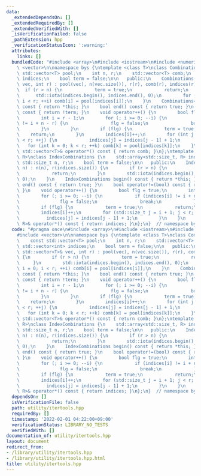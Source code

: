 ```yaml
---
data:
  _extendedDependsOn: []
  _extendedRequiredBy: []
  _extendedVerifiedWith: []
  _isVerificationFailed: false
  _pathExtension: hpp
  _verificationStatusIcon: ':warning:'
  attributes:
    links: []
  bundledCode: "#include <array>\n#include <iostream>\n#include <numeric>\n#include\
    \ <vector>\n\nnamespace bys {\ntemplate <class T>\nclass Combinations {\n    const\
    \ std::vector<T> pool;\n    int n, r;\n    std::vector<T> comb;\n    std::vector<int>\
    \ indices;\n    bool term = false;\n\n   public:\n    Combinations(const std::vector<T>&\
    \ vec, int r) : pool(vec), n(vec.size()), r(r), comb(r), indices(r) {\n      \
    \  if (r > n) {\n            term = true;\n            return;\n        }\n  \
    \      std::iota(indices.begin(), indices.end(), 0);\n        for (int i = 0;\
    \ i < r; ++i) comb[i] = pool[indices[i]];\n    }\n    Combinations<T> begin()\
    \ const { return *this; }\n    bool end() const { return true; }\n    bool operator!=(bool)\
    \ const { return !term; }\n    void operator++() {\n        bool flg = true;\n\
    \        int i = r - 1;\n        for (; i >= 0; --i) {\n            if (indices[i]\
    \ != i + n - r) {\n                flg = false;\n                break;\n    \
    \        }\n        }\n        if (flg) {\n            term = true;\n        \
    \    return;\n        }\n        indices[i]++;\n        for (int j = i + 1; j\
    \ < r; ++j) {\n            indices[j] = indices[j - 1] + 1;\n        }\n     \
    \   for (int k = 0; k < r; ++k) comb[k] = pool[indices[k]];\n    }\n    const\
    \ std::vector<T>& operator*() const { return comb; }\n};\ntemplate <std::size_t\
    \ R>\nclass IndexCombinations {\n    std::array<std::size_t, R> indices;\n   \
    \ std::size_t n, r;\n    bool term = false;\n\n   public:\n    IndexCombinations(std::size_t\
    \ n) : n(n), r(indices.size()) {\n        if (r > n) {\n            term = true;\n\
    \            return;\n        }\n        std::iota(indices.begin(), indices.end(),\
    \ 0);\n    }\n    IndexCombinations begin() const { return *this; }\n    bool\
    \ end() const { return true; }\n    bool operator!=(bool) const { return !term;\
    \ }\n    void operator++() {\n        bool flg = true;\n        int i = r - 1;\n\
    \        for (; i >= 0; --i) {\n            if (indices[i] != i + n - r) {\n \
    \               flg = false;\n                break;\n            }\n        }\n\
    \        if (flg) {\n            term = true;\n            return;\n        }\n\
    \        indices[i]++;\n        for (std::size_t j = i + 1; j < r; ++j) {\n  \
    \          indices[j] = indices[j - 1] + 1;\n        }\n    }\n    const std::array<std::size_t,\
    \ R>& operator*() const { return indices; }\n};\n}  // namespace bys\n"
  code: "#pragma once\n#include <array>\n#include <iostream>\n#include <numeric>\n\
    #include <vector>\n\nnamespace bys {\ntemplate <class T>\nclass Combinations {\n\
    \    const std::vector<T> pool;\n    int n, r;\n    std::vector<T> comb;\n   \
    \ std::vector<int> indices;\n    bool term = false;\n\n   public:\n    Combinations(const\
    \ std::vector<T>& vec, int r) : pool(vec), n(vec.size()), r(r), comb(r), indices(r)\
    \ {\n        if (r > n) {\n            term = true;\n            return;\n   \
    \     }\n        std::iota(indices.begin(), indices.end(), 0);\n        for (int\
    \ i = 0; i < r; ++i) comb[i] = pool[indices[i]];\n    }\n    Combinations<T> begin()\
    \ const { return *this; }\n    bool end() const { return true; }\n    bool operator!=(bool)\
    \ const { return !term; }\n    void operator++() {\n        bool flg = true;\n\
    \        int i = r - 1;\n        for (; i >= 0; --i) {\n            if (indices[i]\
    \ != i + n - r) {\n                flg = false;\n                break;\n    \
    \        }\n        }\n        if (flg) {\n            term = true;\n        \
    \    return;\n        }\n        indices[i]++;\n        for (int j = i + 1; j\
    \ < r; ++j) {\n            indices[j] = indices[j - 1] + 1;\n        }\n     \
    \   for (int k = 0; k < r; ++k) comb[k] = pool[indices[k]];\n    }\n    const\
    \ std::vector<T>& operator*() const { return comb; }\n};\ntemplate <std::size_t\
    \ R>\nclass IndexCombinations {\n    std::array<std::size_t, R> indices;\n   \
    \ std::size_t n, r;\n    bool term = false;\n\n   public:\n    IndexCombinations(std::size_t\
    \ n) : n(n), r(indices.size()) {\n        if (r > n) {\n            term = true;\n\
    \            return;\n        }\n        std::iota(indices.begin(), indices.end(),\
    \ 0);\n    }\n    IndexCombinations begin() const { return *this; }\n    bool\
    \ end() const { return true; }\n    bool operator!=(bool) const { return !term;\
    \ }\n    void operator++() {\n        bool flg = true;\n        int i = r - 1;\n\
    \        for (; i >= 0; --i) {\n            if (indices[i] != i + n - r) {\n \
    \               flg = false;\n                break;\n            }\n        }\n\
    \        if (flg) {\n            term = true;\n            return;\n        }\n\
    \        indices[i]++;\n        for (std::size_t j = i + 1; j < r; ++j) {\n  \
    \          indices[j] = indices[j - 1] + 1;\n        }\n    }\n    const std::array<std::size_t,\
    \ R>& operator*() const { return indices; }\n};\n}  // namespace bys\n"
  dependsOn: []
  isVerificationFile: false
  path: utility/itertools.hpp
  requiredBy: []
  timestamp: '2022-02-01 04:22:00+09:00'
  verificationStatus: LIBRARY_NO_TESTS
  verifiedWith: []
documentation_of: utility/itertools.hpp
layout: document
redirect_from:
- /library/utility/itertools.hpp
- /library/utility/itertools.hpp.html
title: utility/itertools.hpp
---
```

